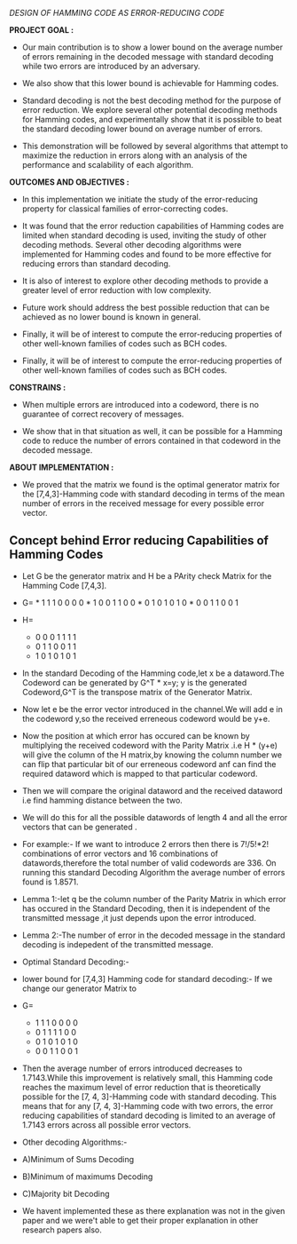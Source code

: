 *DESIGN OF HAMMING CODE AS ERROR-REDUCING  CODE*

**PROJECT GOAL :**

*  Our main contribution is to show a lower bound on the average number of errors remaining in the decoded message with standard decoding  while two errors are introduced by an adversary.

*  We also show that this lower bound is achievable for Hamming codes.

*  Standard decoding is not the best decoding method for the purpose of error reduction. We explore several other potential decoding methods for Hamming codes, and experimentally show that it is possible to beat the standard decoding lower bound on average number of errors. 

*  This demonstration will be followed by several algorithms that attempt to maximize the reduction in errors along with an analysis of the performance and scalability of each algorithm.


**OUTCOMES AND OBJECTIVES :**

* In this implementation we initiate the study of the error-reducing property for classical families of error-correcting codes. 

* It was found that the error reduction capabilities of Hamming codes are limited when standard decoding is used, inviting the study of other decoding methods. Several other decoding algorithms were implemented for Hamming codes and found to be more effective for reducing errors than standard decoding. 

* It is also of interest to explore other decoding methods to provide a greater level of error reduction with low complexity.

* Future work should address the best possible reduction that can be achieved as no lower bound is known in general. 

* Finally, it will be of interest to compute the error-reducing properties of other well-known families of codes such as BCH codes. 

* Finally, it will be of interest to compute the error-reducing properties of other well-known families of codes such as BCH codes. 


**CONSTRAINS :**

* When multiple errors are introduced into a codeword, there is no guarantee of correct recovery of messages. 

* We show that in that situation as well, it can be possible for a Hamming code to reduce the number of errors contained in that codeword in the decoded message.

**ABOUT IMPLEMENTATION :**

* We proved that the matrix we found is the optimal generator matrix for the [7,4,3]-Hamming code with standard decoding in terms of the mean number of errors in the received message for every possible error vector. 

## Concept behind Error reducing Capabilities of Hamming Codes

* Let G be the generator matrix and H be a PArity check Matrix for the Hamming Code [7,4,3].
* G=
      * 1 1 1 0 0 0 0 
      * 1 0 0 1 1 0 0 
      * 0 1 0 1 0 1 0
      * 0 0 1 1 0 0 1
*  H=
      * 0 0 0 1 1 1 1
      * 0 1 1 0 0 1 1
      * 1 0 1 0 1 0 1
* In the standard Decoding of the Hamming code,let x be a dataword.The Codeword can be generated by G^T * x=y; y is the generated Codeword,G^T is the transpose matrix of the 
     Generator Matrix.
* Now let e be the error vector introduced in the channel.We will add e in the codeword y,so the received erreneous codeword would be y+e.
* Now the position at which error has occured can be known by multiplying the received codeword with the Parity Matrix .i.e H *  (y+e)  will give the column 
  of the H matrix,by knowing the column number we can flip that particular bit of our erreneous codeword anf can find the required dataword which is mapped to that 
   particular codeword.
* Then we will compare the original dataword and the received dataword i.e find hamming distance between the two.
* We will do this for all the possible datawords of length 4 and all the error vectors that can be generated .
* For example:-
  If we want to introduce 2 errors then there is 7!/5!*2! combinations of error vectors and 16 combinations of datawords,therefore the total number of valid codewords are
  336.
  On running this standard Decoding  Algorithm the average number of errors found is 1.8571.


* Lemma 1:-let q be the column number of the Parity Matrix in which error has occured in the Standard Decoding, then it is independent of the transmitted message ,it 
just depends upon the error introduced.
* Lemma 2:-The number of error in the decoded message in the standard decoding is indepedent of the transmitted message.
* Optimal Standard Decoding:-

* lower bound for [7,4,3] Hamming code for standard decoding:-
  If we change our generator Matrix to 
*  G=
     * 1 1 1 0 0 0 0
     * 0 1 1 1 1 0 0
     * 0 1 0 1 0 1 0
     * 0 0 1 1 0 0 1
*  Then the average number of errors introduced decreases to 1.7143.While this improvement is relatively small, this Hamming code reaches the maximum level of error reduction that is theoretically possible for the
[7, 4, 3]-Hamming code with standard decoding. This means that for any [7, 4, 3]-Hamming code with two errors, the error reducing capabilities of standard decoding is limited to an
average of 1.7143 errors across all possible error vectors.

* Other decoding Algorithms:-
* A)Minimum of Sums Decoding
* B)Minimum of maximums Decoding
* C)Majority bit Decoding

* We havent implemented these as there explanation was not in the given paper and we were't able to get their proper explanation in other research papers also.
